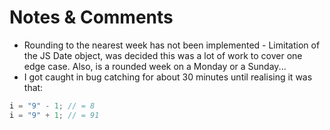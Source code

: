# Notes & Comments

- Rounding to the nearest week has not been implemented - Limitation of the JS Date object, was decided this was a lot of work to cover one edge case. Also, is a rounded week on a Monday or a Sunday...
- I got caught in bug catching for about 30 minutes until realising it was that:

```js
i = "9" - 1; // = 8
i = "9" + 1; // = 91
```

